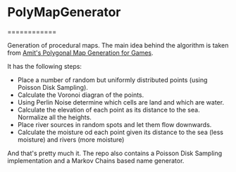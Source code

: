 # PolyMapGenerator

============

Generation of procedural maps. The main idea behind the algorithm is taken from [Amit's Polygonal Map Generation for Games](http://www-cs-students.stanford.edu/~amitp/game-programming/polygon-map-generation/).

It has the following steps:

* Place a number of random but uniformly distributed points (using Poisson Disk Sampling).
* Calculate the Voronoi diagran of the points.
* Using Perlin Noise determine which cells are land and which are water.
* Calculate the elevation of each point as its distance to the sea. Normalize all the heights.
* Place river sources in random spots and let them flow downwards.
* Calculate the moisture od each point given its distance to the sea (less moisture) and rivers (more moisture)

And that's pretty much it. The repo also contains a Poisson Disk Sampling implementation and a Markov Chains based name generator.